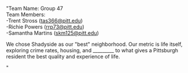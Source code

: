 "Team Name: Group 47 <br/>
Team Members: <br/>
   -Trent Stross (tas366@pitt.edu) <br/>
   -Richie Powers (rrp73@pitt.edu) <br/>
   -Samantha Martins (skm125@pitt.edu) <br/>

We chose Shadyside as our "best" neighborhood. Our metric is life itself, exploring crime rates, housing, and _________ to what gives a Pittsburgh resident the best quality and experience of life.







" 
